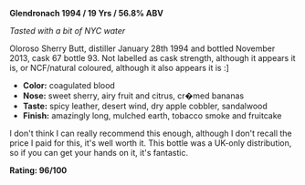 **Glendronach 1994 / 19 Yrs / 56.8% ABV**

*Tasted with a bit of NYC water*

Oloroso Sherry Butt, distiller January 28th 1994 and bottled November 2013, cask 67 bottle 93.  Not labelled as cask strength, although it appears it is, or NCF/natural coloured, although it also appears it is :]

* **Color:** coagulated blood
* **Nose:** sweet sherry, airy fruit and citrus, cr�med bananas
* **Taste:** spicy leather, desert wind, dry apple cobbler, sandalwood
* **Finish:** amazingly long, mulched earth, tobacco smoke and fruitcake

I don't think I can really recommend this enough, although I don't recall the price I paid for this, it's well worth it.  This bottle was a UK-only distribution, so if you can get your hands on it, it's fantastic.

**Rating: 96/100**